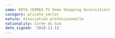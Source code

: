 ```yaml
---
name: KOTA (KOREA TV Home Shopping Association)
category: private_sector
nature: Association professionnelle 
nationality: Corée du Sud
date_signed: '2018-11-12'
---
```

    